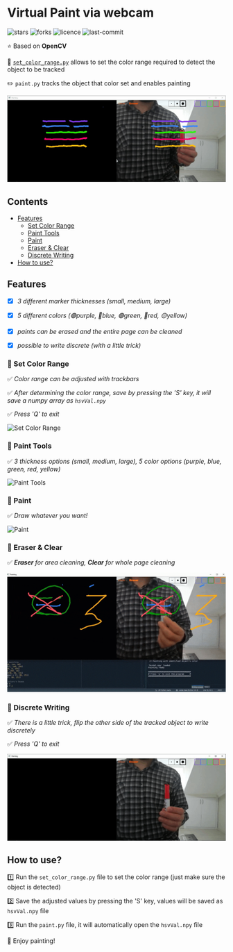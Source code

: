# Virtual Paint via webcam

![stars](https://img.shields.io/github/stars/myoluk/virtual-painting)
![forks](https://img.shields.io/github/forks/myoluk/virtual-painting)
![licence](https://img.shields.io/github/license/myoluk/virtual-painting)
![last-commit](https://img.shields.io/github/last-commit/myoluk/virtual-painting)

:star: Based on **OpenCV**

:floppy_disk: [`set_color_range.py`](set_color_range.py) allows to set the color range required to detect the object to be tracked

:pencil2: `paint.py` tracks the object that color set and enables painting

![Virtual Painting](/images/paint.png)

## Contents
- [Features](#features)
  - [Set Color Range](#rocket-set-color-range)
  - [Paint Tools](#rocket-paint-tools)
  - [Paint](#rocket-paint)
  - [Eraser & Clear](#rocket-eraser--clear)
  - [Discrete Writing](#rocket-discrete-writing)
- [How to use?](#how-to-use)

## Features

- [x] _3 different marker thicknesses (small, medium, large)_

- [x] _5 different colors (🟣purple, 🔵blue, 🟢green, 🔴red, 🟡yellow)_

- [x] _paints can be erased and the entire page can be cleaned_

- [x] _possible to write discrete (with a little trick)_

### :rocket: Set Color Range
:white_check_mark: _Color range can be adjusted with trackbars_

:white_check_mark: _After determining the color range, save by pressing the 'S' key, it will save a numpy array as `hsvVal.npy`_

:white_check_mark: _Press 'Q' to exit_

![Set Color Range](/images/set-color-range.gif)


### :rocket: Paint Tools
:white_check_mark: _3 thickness options (small, medium, large), 5 color options (purple, blue, green, red, yellow)_

![Paint Tools](/images/paint-tools.gif)


### :rocket: Paint
:white_check_mark: _Draw whatever you want!_

![Paint](/images/paint.gif)


### :rocket: Eraser & Clear
:white_check_mark: _**Eraser** for area cleaning, **Clear** for whole page cleaning_

![Eraser & Clear](/images/paint-eraser.gif)


### :rocket: Discrete Writing
:white_check_mark: _There is a little trick, flip the other side of the tracked object to write discretely_

:white_check_mark: _Press 'Q' to exit_

![Marker Enable/Disable](/images/marker-enable-disable.gif)


## How to use?
:one: Run the `set_color_range.py` file to set the color range (just make sure the object is detected)

:two: Save the adjusted values by pressing the 'S' key, values will be saved as `hsvVal.npy` file

:three: Run the `paint.py` file, it will automatically open the `hsvVal.npy` file

:100: Enjoy painting!
